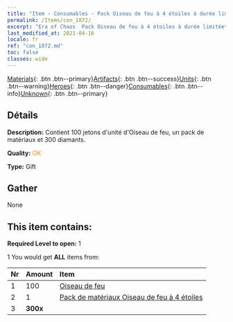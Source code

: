 ```yaml
---
title: "Item - Consumables - Pack Oiseau de feu à 4 étoiles à durée limitée"
permalink: /Items/con_1872/
excerpt: "Era of Chaos  Pack Oiseau de feu à 4 étoiles à durée limitée"
last_modified_at: 2021-04-16
locale: fr
ref: "con_1872.md"
toc: false
classes: wide
---
```

 [Materials](/fr/Items/){: .btn .btn--primary}[Artifacts](/fr/Items/Artifacts/){: .btn .btn--success}[Units](/fr/Items/Units/){: .btn .btn--warning}[Heroes](/fr/Items/Heroes/){: .btn .btn--danger}[Consumables](/fr/Items/Consumables/){: .btn .btn--info}[Unknown](/fr/Items/Unknown/){: .btn .btn--primary}

## Détails
 **Description:** Contient 100 jetons d'unité d'Oiseau de feu, un pack de matériaux et 300 diamants.

 **Quality:** <span style="color: #FF8C00">OK</span>

 **Type:** Gift

## Gather

  None

## This item contains:

 **Required Level to open:** 1

 1 You would get **ALL** items  from:

  | Nr | Amount |     Item    |
  |:---|:-------|:------------|
  | 1 | 100 | [Oiseau de feu](/fr/Items/unt_268/) |  | 
  | 2 | 1 | [Pack de matériaux Oiseau de feu à 4 étoiles](/fr/Items/con_1876/) |  | 
  | 3 |  **300x** | <i class="fas fa-gem"/> |  | 
